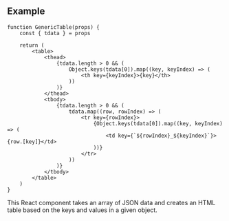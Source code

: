 ## Example
```JSX
function GenericTable(props) {
	const { tdata } = props

	return (
		<table>
			<thead>
				{tdata.length > 0 && (
					Object.keys(tdata[0]).map((key, keyIndex) => (
						<th key={keyIndex}>{key}</th>
					))
				)}
			</thead>
			<tbody>
				{tdata.length > 0 && ( 
					tdata.map((row, rowIndex) => (
						<tr key={rowIndex}>
							{Object.keys(tdata[0]).map((key, keyIndex) => (
								<td key={`${rowIndex}_${keyIndex}`}>{row.[key]}</td>
							))}
						</tr>
					))
				)}
			</tbody>
		</table>
	)
}
```

This React component takes an array of JSON data and creates an HTML table based on the keys and values in a given object. 